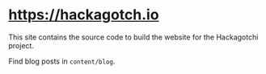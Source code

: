 # https://hackagotch.io

This site contains the source code to build the website for the Hackagotchi project.

Find blog posts in `content/blog`.

